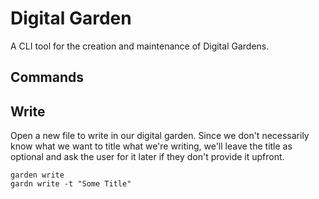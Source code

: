 # Digital Garden

A CLI tool for the creation and maintenance of Digital Gardens.

## Commands

## Write

Open a new file to write in our digital garden. Since we don't necessarily know what we want to title what we're writing, we'll leave the title as optional and ask the user for it later if they don't provide it upfront. 

```shell
garden write
gardn write -t "Some Title"
```
